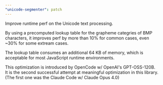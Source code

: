 ```yaml
---
"unicode-segmenter": patch
---
```


Improve runtime perf on the Unicode text processing.

By using a precomputed lookup table for the grapheme categries of BMP characters, it improves perf by more than 10% for common cases, even ~30% for some extream cases.

The lookup table consumes an additional 64 KB of memory, which is acceptable for most JavaScript runtime environments.

This optimization is introduced by OpenCode w/ OpenAI's GPT-OSS-120B. It is the second successful attempt at meaningful optimization in this library.
(The first one was the Claude Code w/ Claude Opus 4.0)
